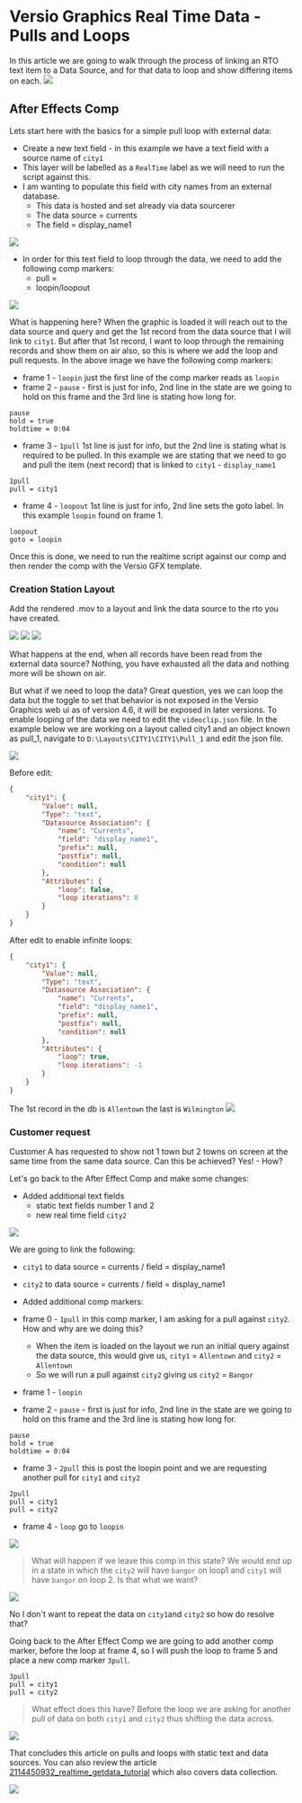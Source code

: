 <!--
Title :202204272022_realtime_pull_data
- Created : 2022-04-15 11:10
- Updated :
- Author : James Rivers
- Written against (version): Versio Graphics 2.0.0.426
- Sources :
- Author Notes :
- Tags : [!versio_graphics_moc](../../!versio_graphics_moc.md)
-->
# Versio Graphics Real Time Data - Pulls and Loops
In this article we are going to walk through the process of linking an RTO text item to a Data Source, and for that data to loop and show differing items on each. 
![](attachments/2022-04-27%2020.27.49.gif)

## After Effects Comp
Lets start here with the basics for a simple pull loop with external data: 
- Create a new text field - in this example we have a text field with a source name of `city1`
- This layer will be labelled as a `RealTime` label as we will need to run the script against this.  
- I am wanting to populate this field with city names from an external database. 
	- This data is hosted and set already via data sourcerer
	- The data source = currents
	- The field = display_name1

![](attachments/Pasted%20image%2020220427203524.png)

- In order for this text field to loop through the data, we need to add the following comp markers:
	- pull = 
	- loopin/loopout

![](attachments/Pasted%20image%2020220427204032.png)

What is happening here?  When the graphic is loaded it will reach out to the data source and query and get the 1st record from the data source that I will link to `city1`. But after that 1st record, I want to loop through the remaining records and show them on air also, so this is where we add the loop and pull requests. In the above image we have the following comp markers: 

- frame 1 - `loopin` just the first line of the comp marker reads as `loopin`
- frame 2 - `pause` - first is just for info, 2nd line in the state are we going to hold on this frame and the 3rd line is stating how long for. 

```
pause 
hold = true
holdtime = 0:04
```

-  frame 3 - `1pull`  1st line is just for info, but the 2nd line is stating what is required to be pulled. In this example we are stating that we need to go and pull the item (next record) that is linked to `city1` - `display_name1`

```
1pull
pull = city1
```

- frame 4 - `loopout` 1st line is just for info, 2nd line sets the goto label.  In this example `loopin` found on frame 1.

```
loopout
goto = loopin
```

Once this is done, we need to run the realtime script against our comp and then render the comp with the Versio GFX template. 

### Creation Station Layout
Add the rendered .mov to a layout and link the data source to the rto you have created. 

![](attachments/Pasted%20image%2020220427205238.png)
![](attachments/Pasted%20image%2020220427205255.png)
![](attachments/2022-04-27%2020.53.34.gif)

What happens at the end, when all records have been read from the external data source?  Nothing, you have exhausted all the data and nothing more will be shown on air.  

But what if we need to loop the data?  Great question, yes we can loop the data but the toggle to set that behavior is not exposed in the Versio Graphics web ui as of version 4.6, it will be exposed in later versions.  To enable looping of the data we need to edit the `videoclip.json` file. In the example below we are working on a layout called city1 and an object known as pull_1, navigate to `D:\Layouts\CITY1\CITY1\Pull_1` and edit the json file. 

![](attachments/Pasted%20image%2020220428095107.png)

Before edit:
```json
{
    "city1": {
        "Value": null,
        "Type": "text",
        "Datasource Association": {
            "name": "Currents",
            "field": "display_name1",
            "prefix": null,
            "postfix": null,
            "condition": null
        },
        "Attributes": {
            "loop": false,
            "loop iterations": 0
        }
    }
}
```

After edit to enable infinite loops:

```json
{
    "city1": {
        "Value": null,
        "Type": "text",
        "Datasource Association": {
            "name": "Currents",
            "field": "display_name1",
            "prefix": null,
            "postfix": null,
            "condition": null
        },
        "Attributes": {
            "loop": true,
            "loop iterations": -1
        }
    }
}
```

The 1st record in the db is `Allentown` the last is `Wilmington`
![](attachments/2022-04-28%2009.55.54.gif)

### Customer request
Customer A has requested to show not 1 town but 2 towns on screen at the same time from the same data source. Can this be achieved? Yes!  - How? 

Let's go back to the After Effect Comp and make some changes: 
- Added additional text fields 
	- static text fields number 1 and 2
	- new real time field `city2`

![](attachments/Pasted%20image%2020220428101218.png)

We are going to link the following:
- `city1` to data source = currents /  field = display_name1
- `city2` to data source = currents /  field = display_name1

- Added additional comp markers:
- frame 0  - `1pull` in this comp marker, I am asking for a pull against `city2`. How and why are we doing this? 
	- When the item is loaded on the layout we run an initial query against the data source, this would give us, `city1` = `Allentown` and `city2` = `Allentown` 
	- So we will run a pull against `city2` giving us `city2` = `Bangor` 
- frame 1 - `loopin`
- frame 2 - `pause` - first is just for info, 2nd line in the state are we going to hold on this frame and the 3rd line is stating how long for. 

```
pause 
hold = true
holdtime = 0:04
```

- frame 3 - `2pull` this is post the loopin point and we are requesting another pull for `city1` and `city2`

```
2pull
pull = city1
pull = city2
```

- frame 4 - `loop` go to `loopin`

![](attachments/Pasted%20image%2020220428101600.png)

> What will happen if we leave this comp in this state?  We would end up in a state in which the `city2` will have `bangor` on loop1 and `city1` will have `bangor` on loop 2.  Is that what we want?

![](attachments/2022-04-28%2010.42.31.gif)

No I don't want to repeat the data on `city1`and `city2` so how do resolve that? 

Going back to the After Effect Comp we are going to add another comp marker, before the loop at frame 4, so I will push the loop to frame 5 and place a new comp marker `3pull`.

```
3pull
pull = city1
pull = city2
```

>What effect does this have?  Before the loop we are asking for another pull of data on both `city1` and `city2` thus shifting the data across. 

![](attachments/2022-04-28%2011.41.50.gif)

That concludes this article on pulls and loops with static text and data sources.  You can also review the article [2114450932_realtime_getdata_tutorial](2114450932_realtime_getdata_tutorial.md) which also covers data collection. 

![](attachments/Pasted%20image%2020220428123106.png)